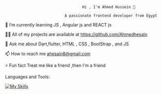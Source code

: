                                        Hi , I'm Ahmed Hussein 👋

                               A passionate frontend developer from Egypt


🌱 I’m currently learning  JS , Angular js and REACT js

👨‍💻 All of my projects are available at https://github.com/Ahmedhesain

💬 Ask me about Dart,flutter, HTML , CSS , BootStrap , and JS

📫 How to reach me ahesain8@gmail.com

⚡ Fun fact Treat me like a friend ,then I'm a friend




Languages and Tools:

[![My Skills](https://skills.thijs.gg/icons?i=angular,bootstrap,css,dart,firebase,flutter,git,html,javascript,nodejs,react,typescript)](https://skills.thijs.gg)
